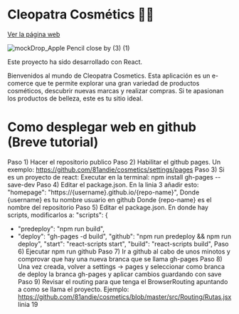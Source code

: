 # Cleopatra Cosmétics  🌟💄

[Ver la página web](https://81andie.github.io/cosmetics/)

![mockDrop_Apple Pencil close by (3) (1)](https://github.com/user-attachments/assets/0ca2c215-3414-4a5a-8045-b538beeece7a)


Este proyecto ha sido desarrollado con React.

Bienvenidos al mundo de  Cleopatra Cosmetics. Esta aplicación es un e-comerce que te permite explorar una gran variedad de productos cosméticos, descubrir nuevas marcas y realizar compras. Si te apasionan los productos de belleza, este es tu sitio ideal.













# Como desplegar web en github  (Breve tutorial)

Paso 1) Hacer el repositorio publico
Paso 2) Habilitar el github pages. Un exemplo: https://github.com/81andie/cosmetics/settings/pages
Paso 3) Si es un proyecto de react: 
Executar en la terminal:
  npm install gh-pages --save-dev
Paso 4) Editar el package.json.
En la linia 3 añadir esto:
"homepage": "https://{username}.github.io/{repo-name}",
Donde {username} es tu nombre usuario en github
Donde {repo-name} es el nombre del repositorio
Paso 5) Editar el package.json.
En donde hay scripts, modificarlos a:
"scripts": {
+   "predeploy": "npm run build",
+   "deploy": "gh-pages -d build",
    "github": "npm run predeploy && npm run deploy",
    "start": "react-scripts start",
    "build": "react-scripts build",
Paso 6) Ejecutar npm run github
Paso 7) Ir a github al cabo de unos minotos y comprovar que hay una nueva branca que se llama gh-pages
Paso 8) Una vez creada, volver a settings -> pages y seleccionar como branca de deploy la branca gh-pages y aplicar cambios guardando con save
Paso 9) Revisar el routing para que tenga el BrowserRouting apuntando a como se llama el proyecto.
Ejemplo: https://github.com/81andie/cosmetics/blob/master/src/Routing/Rutas.jsx linia 19
